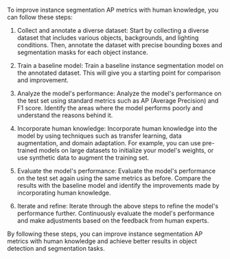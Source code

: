 To improve instance segmentation AP metrics with human knowledge, you can follow these steps:

1. Collect and annotate a diverse dataset: Start by collecting a diverse dataset that includes various objects, backgrounds, and lighting conditions. Then, annotate the dataset with precise bounding boxes and segmentation masks for each object instance.

2. Train a baseline model: Train a baseline instance segmentation model on the annotated dataset. This will give you a starting point for comparison and improvement.

3. Analyze the model's performance: Analyze the model's performance on the test set using standard metrics such as AP (Average Precision) and F1 score. Identify the areas where the model performs poorly and understand the reasons behind it.

4. Incorporate human knowledge: Incorporate human knowledge into the model by using techniques such as transfer learning, data augmentation, and domain adaptation. For example, you can use pre-trained models on large datasets to initialize your model's weights, or use synthetic data to augment the training set.

5. Evaluate the model's performance: Evaluate the model's performance on the test set again using the same metrics as before. Compare the results with the baseline model and identify the improvements made by incorporating human knowledge.

6. Iterate and refine: Iterate through the above steps to refine the model's performance further. Continuously evaluate the model's performance and make adjustments based on the feedback from human experts.

By following these steps, you can improve instance segmentation AP metrics with human knowledge and achieve better results in object detection and segmentation tasks.